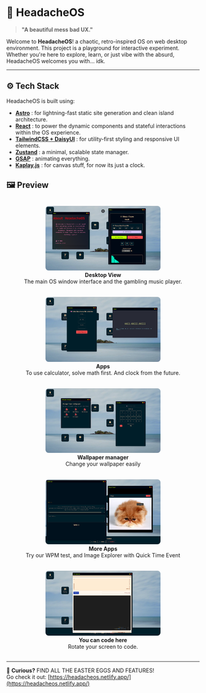 # 🧠 HeadacheOS

> **"A beautiful mess bad UX."**

Welcome to **HeadacheOS**! a chaotic, retro-inspired OS on web desktop environment. This project is a playground for interactive experiment. Whether you're here to explore, learn, or just vibe with the absurd, HeadacheOS welcomes you with... idk.

---

## ⚙️ Tech Stack

HeadacheOS is built using:

* **[Astro](https://astro.build/)** : for lightning-fast static site generation and clean island architecture.
* **[React](https://reactjs.org/)** : to power the dynamic components and stateful interactions within the OS experience.
* **[TailwindCSS + DaisyUI](https://daisyui.com/)** : for utility-first styling and responsive UI elements.
* **[Zustand](https://github.com/pmndrs/zustand)** : a minimal, scalable state manager.
* **[GSAP](https://greensock.com/gsap/)** : animating everything.
* **[Kaplay.js](https://kaplayjs.com/)** : for canvas stuff, for now its just a clock.

## 🖼️ Preview

<div align="center">

  <figure style="display: inline-block; margin: 1rem; max-width: 90%;">
    <img src="footages/ss (1).png" width="300" style="border-radius: 8px;" />
    <figcaption><strong>Desktop View</strong><br/>The main OS window interface and the gambling music player.</figcaption>
  </figure>

  <figure style="display: inline-block; margin: 1rem; max-width: 90%;">
    <img src="footages/ss (3).png" width="300" style="border-radius: 8px;" />
    <figcaption><strong>Apps</strong><br/>To use calculator, solve math first. And clock from the future.</figcaption>
  </figure>

  <figure style="display: inline-block; margin: 1rem; max-width: 90%;">
    <img src="footages/ss (4).png" width="300" style="border-radius: 8px;" />
    <figcaption><strong>Wallpaper manager</strong><br/>Change your wallpaper easily</figcaption>
  </figure>

  <figure style="display: inline-block; margin: 1rem; max-width: 90%;">
    <img src="footages/ss (6).png" width="300" style="border-radius: 8px;" />
    <figcaption><strong>More Apps</strong><br/>Try our WPM test, and Image Explorer with Quick Time Event</figcaption>
  </figure>

  <figure style="display: inline-block; margin: 1rem; max-width: 90%;">
    <img src="footages/ss (7).png" width="300" style="border-radius: 8px;" />
    <figcaption><strong>You can code here</strong><br/>Rotate your screen to code.</figcaption>
  </figure>
</div>

---

🎯 **Curious?**
FIND ALL THE EASTER EGGS AND FEATURES!  
Go check it out: [https://headacheos.netlify.app/](https://headacheos.netlify.app/)
